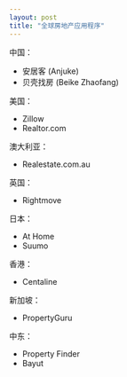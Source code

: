 ```yaml
---
layout: post
title: "全球房地产应用程序"
---
```


中国：
- 安居客 (Anjuke)
- 贝壳找房 (Beike Zhaofang)

美国：
- Zillow
- Realtor.com

澳大利亚：
- Realestate.com.au

英国：
- Rightmove

日本：
- At Home
- Suumo

香港：
- Centaline

新加坡：
- PropertyGuru

中东：
- Property Finder
- Bayut

